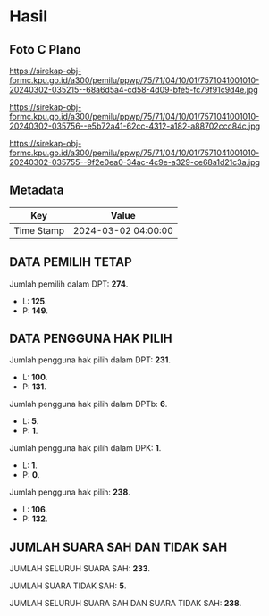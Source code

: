 # Hasil

## Foto C Plano

https://sirekap-obj-formc.kpu.go.id/a300/pemilu/ppwp/75/71/04/10/01/7571041001010-20240302-035215--68a6d5a4-cd58-4d09-bfe5-fc79f91c9d4e.jpg

https://sirekap-obj-formc.kpu.go.id/a300/pemilu/ppwp/75/71/04/10/01/7571041001010-20240302-035756--e5b72a41-62cc-4312-a182-a88702ccc84c.jpg

https://sirekap-obj-formc.kpu.go.id/a300/pemilu/ppwp/75/71/04/10/01/7571041001010-20240302-035755--9f2e0ea0-34ac-4c9e-a329-ce68a1d21c3a.jpg


## Metadata

| Key        | Value               |
| ---------- | ------------------- |
| Time Stamp | 2024-03-02 04:00:00 |


## DATA PEMILIH TETAP

Jumlah pemilih dalam DPT: **274**.
 * L: **125**.
 * P: **149**.

## DATA PENGGUNA HAK PILIH

Jumlah pengguna hak pilih dalam DPT: **231**.
 * L: **100**.
 * P: **131**.

Jumlah pengguna hak pilih dalam DPTb: **6**.
 * L: **5**.
 * P: **1**.

Jumlah pengguna hak pilih dalam DPK: **1**.
 * L: **1**.
 * P: **0**.

Jumlah pengguna hak pilih: **238**.
 * L: **106**.
 * P: **132**.

## JUMLAH SUARA SAH DAN TIDAK SAH

JUMLAH SELURUH SUARA SAH: **233**.

JUMLAH SUARA TIDAK SAH: **5**.

JUMLAH SELURUH SUARA SAH DAN SUARA TIDAK SAH: **238**.


